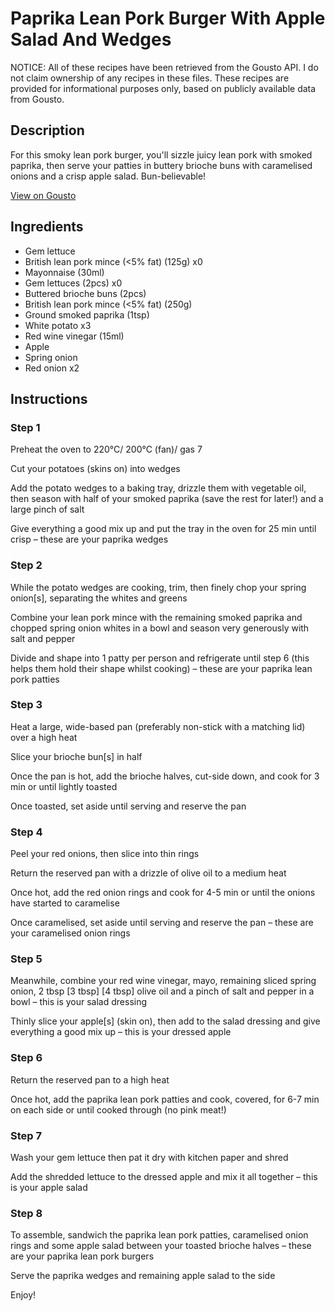 # Paprika Lean Pork Burger With Apple Salad And Wedges

NOTICE: All of these recipes have been retrieved from the Gousto API. I do not claim ownership of any recipes in these files. These recipes are provided for informational purposes only, based on publicly available data from Gousto.

## Description

For this smoky lean pork burger, you'll sizzle juicy lean pork with smoked paprika, then serve your patties in buttery brioche buns with caramelised onions and a crisp apple salad. Bun-believable! 

[View on Gousto](https://www.gousto.co.uk/recipes/cookbook/paprika-lean-pork-burger-with-apple-salad-and-wedges)

## Ingredients

- Gem lettuce
- British lean pork mince (<5% fat) (125g) x0
- Mayonnaise (30ml)
- Gem lettuces (2pcs) x0
- Buttered brioche buns (2pcs)
- British lean pork mince (<5% fat) (250g)
- Ground smoked paprika (1tsp)
- White potato x3
- Red wine vinegar (15ml)
- Apple
- Spring onion
- Red onion x2

## Instructions


### Step 1

Preheat the oven to 220°C/ 200°C (fan)/ gas 7

Cut your potatoes (skins on) into wedges

Add the potato wedges to a baking tray, drizzle them with vegetable oil, then season with half of your smoked paprika (save the rest for later!) and a large pinch of salt

Give everything a good mix up and put the tray in the oven for 25 min until crisp – these are your paprika wedges


### Step 2

While the potato wedges are cooking, trim, then finely chop your spring onion[s], separating the whites and greens

Combine your lean pork mince with the remaining smoked paprika and chopped spring onion whites in a bowl and season very generously with salt and pepper

Divide and shape into 1 patty per person and refrigerate until step 6 (this helps them hold their shape whilst cooking) – these are your paprika lean pork patties


### Step 3

Heat a large, wide-based pan (preferably non-stick with a matching lid) over a high heat

Slice your brioche bun[s] in half

Once the pan is hot, add the brioche halves, cut-side down, and cook for 3 min or until lightly toasted

Once toasted, set aside until serving and reserve the pan


### Step 4

Peel your red onions, then slice into thin rings

Return the reserved pan with a drizzle of olive oil to a medium heat

Once hot, add the red onion rings and cook for 4-5 min or until the onions have started to caramelise

Once caramelised, set aside until serving and reserve the pan – these are your caramelised onion rings


### Step 5

Meanwhile, combine your red wine vinegar, mayo, remaining sliced spring onion, 2 tbsp <span class="text-purple">[3 tbsp]</span> <span class="text-danger">[4 tbsp]</span> olive oil and a pinch of salt and pepper in a bowl – this is your salad dressing

Thinly slice your apple[s] (skin on), then add to the salad dressing and give everything a good mix up – this is your dressed apple


### Step 6

Return the reserved pan to a high heat

Once hot, add the paprika lean pork patties and cook, covered, for 6-7 min on each side or until cooked through (no pink meat!)


### Step 7

Wash your gem lettuce then pat it dry with kitchen paper and shred

Add the shredded lettuce to the dressed apple and mix it all together – this is your apple salad

### Step 8

To assemble, sandwich the paprika lean pork patties, caramelised onion rings and some apple salad between your toasted brioche halves – these are your paprika lean pork burgers

Serve the paprika wedges and remaining apple salad to the side

Enjoy!

